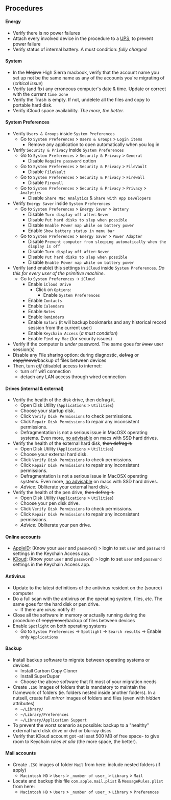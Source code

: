 ## Procedures

#### Energy
* Verify there is no power failures
* Attach every involved device in the procedure to a [UPS](https://en.wikipedia.org/wiki/Uninterruptible_power_supply), to prevent power failure
* Verify status of internal battery. A must condition: _fully charged_

#### System
* In the ~~Mojave~~ High Sierra macbook, verify that the account name you set up not be the same name as any of the accounts you're migrating of (_critical issue_)
* Verify (and fix) any erroneous computer's date & time. Update or correct with the current `time zone`
* Verify the Trash is empty. If not, undelete all the files and copy to portable hard disk.
* Verify iCloud space availability. _The more, the better._


#### System Preferences
* Verify `Users & Groups` inside `System Preferences`
    - Go to `System Preferences` > `Users & Groups` > `Login items`
        - Remove any application to open automatically when you log in
* Verify `Security & Privacy` inside `System Preferences`
    - Go to `System Preferences` > `Security & Privacy` > `General`
        - Disable `Require password` option
    - Go to `System Preferences` > `Security & Privacy` > `FileVault`
        - Disable `FileVault`
    - Go to `System Preferences` > `Security & Privacy` > `Firewall`
        - Disable `Firewall`
    - Go to `System Preferences` > `Security & Privacy` > `Privacy` > `Analytics`
        - Disable `Share Mac Analytics` & `Share with App Developers`
* Verify `Energy Saver` inside `System Preferences`
    - Go to `System Preferences` > `Energy Saver` > `Battery`
        - Disable `Turn display off after`: `Never`
        - Disable `Put hard disks to slep when possible`
        - Disable `Enable Power nap while on battery power`
        - Enable `Show battery status in menu bar`
    - Go to `System Preferences` > `Energy Saver` > `Power Adapter`
        - Disable `Prevent computer from sleeping automatically when the display is off`
        - Disable `Turn display off after`: `Never`
        - Disable `Put hard disks to slep when possible`
        - Disable `Enable Power nap while on battery power`
* Verify (and enable) this settings in `iCloud` inside `System Preferences`. *Do this for every user of the primitive machine*.
    - Go to `System Preferences` -> `iCloud` 
        - Enable `iCloud Drive`
            * Click on `Options`: 
                - Enable `System Preferences`
        - Enable `Contacts`
        - Enable `Calendars`
        - Enable `Notes`
        - Enable `Reminders`
        - Enable `Safari` (it will backup bookmarks and any historical record session from the current user)
        - Enable `Keychain Access` (*a must condition*)
        - Enable `Find my Mac` (for security issues)
* Verify if the computer is _under_ password. The same goes for ~~_inner_~~ user session(s)
* Disable any File sharing option: during diagnostic, ~~defrag~~ or ~~copy/move/~~backup of files between devices
* Then, turn _off_ (disable) access to internet: 
     - turn `off` wifi connection 
     - detach any LAN access through wired connection

#### Drives (internal & external)
* Verify the health of the disk drive, ~~then defrag it.~~
    - Open Disk Utility (`Applications` > `Utilities`)
    - Choose your startup disk.
    - Click `Verify Disk Permissions` to check permissions.
    - Click `Repair Disk Permissions` to repair any inconsistent permissions.
    - Defragmentation is not a serious issue in MacOSX operating systems. Even more, [no advisable](https://macpaw.com/how-to/how-to-defrag-mac) on macs with SSD hard drives.  
* Verify the health of the external hard disk, ~~then defrag it.~~
    - Open Disk Utility (`Applications` > `Utilities`)
    - Choose your external hard disk.
    - Click `Verify Disk Permissions` to check permissions.
    - Click `Repair Disk Permissions` to repair any inconsistent permissions.
    - Defragmentation is not a serious issue in MacOSX operating systems. Even more, [no advisable](https://macpaw.com/how-to/how-to-defrag-mac) on macs with SSD hard drives.
    - _Advice:_ Obliterate your external hard disk.
* Verify the health of the pen drive, ~~then defrag it.~~
    - Open Disk Utility (`Applications` > `Utilities`)
    - Choose your pen disk drive.
    - Click `Verify Disk Permissions` to check permissions.
    - Click `Repair Disk Permissions` to repair any inconsistent permissions.
    - _Advice:_ Obliterate your pen drive.

#### Online accounts 
* [AppleID](https://appleid.apple.com/): (Know your `user` and `password`) > login to set `user` and `password` settings in the Keychain Access app.
* [iCloud](https://www.icloud.com/): (Know your `user` and `password`) > login to set `user` and `password` settings in the Keychain Access app.

#### Antivirus
* Update to the latest definitions of the antivirus resident on the (source) computer
* Do a full scan with the antivirus on the operating system, files, _etc_. The same goes for the hard disk or pen drive. 
    - If there are _virus_: notify it!
* Close all the software in memory or actually running during the procedure of ~~copy/move/~~backup of files between devices
* Enable `Spotlight` on both operating systems
    - Go to `System Preferences` -> `Spotlight` -> `Search results` -> Enable only `Applications`

#### Backup
* Install backup software to migrate between operating systems or devices.
    - Install Carbon Copy Cloner
    - Install SuperDuper
    - Choose the above software that fit most of your migration needs
* Create `.ISO` images of folders that is mandatory to maintain the framework of folders (ie. folders nested inside another folders). In a nutsell, create full _mirror_ images of folders and files (even with _hidden_ attributes)
    - `~/Library/`
    - `~/Library/Preferences`
    - `~/Library/Application Support`
* To prevent the worst scenario as possible: backup to a "healthy" external hard disk drive or dvd or blu-ray discs
* Verify that iCloud account got -at least 500 MB of free space- to give room to Keychain rules _et alia_ (the more space, the better).

#### Mail accounts
* Create `.ISO` images of folder `Mail` from here: include nested folders (if apply)
    - `Macintosh HD` > `Users` > `_number of user_` > `Library` > `Mail`
* Locate and backup this file `com.apple.mail.plist` & `MessageRules.plist` from here:
    - `Macintosh HD` > `Users` > `_number of user_` > `Library` > `Preferences`
